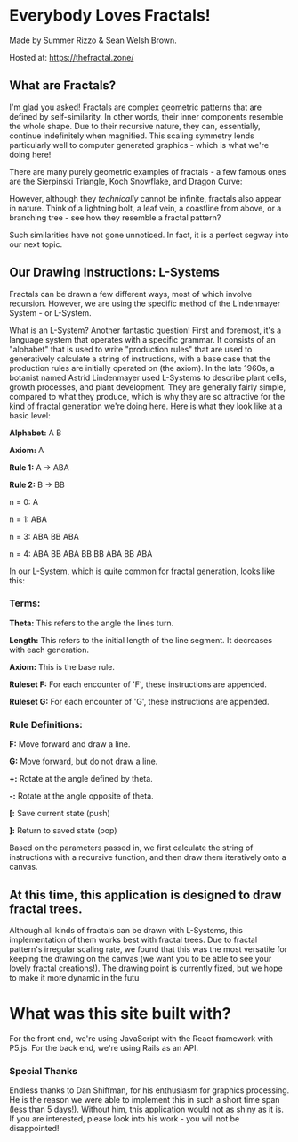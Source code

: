 # Everybody Loves Fractals!

Made by Summer Rizzo & Sean Welsh Brown.

Hosted at: https://thefractal.zone/

## What are Fractals?

I'm glad you asked! Fractals are complex geometric patterns that are defined by self-similarity. In other words, their inner components resemble the whole shape. Due to their recursive nature, they can, essentially, continue indefinitely when magnified. This scaling symmetry lends particularly well to computer generated graphics - which is what we're doing here!

There are many purely geometric examples of fractals - a few famous ones are the Sierpinski Triangle, Koch Snowflake, and Dragon Curve:

However, although they *technically* cannot be infinite, fractals also appear in nature. Think of a lightning bolt, a leaf vein, a coastline from above, or a branching tree - see how they resemble a fractal pattern?

Such similarities have not gone unnoticed. In fact, it is a perfect segway into our next topic.

## Our Drawing Instructions: L-Systems

Fractals can be drawn a few different ways, most of which involve recursion. However, we are using the specific method of the Lindenmayer System - or L-System. 

What is an L-System? Another fantastic question! First and foremost, it's a language system that operates with a specific grammar. It consists of an "alphabet" that is used to write "production rules" that are used to generatively calculate a string of instructions, with a base case that the production rules are initially operated on (the axiom). In the late 1960s, a botanist named Astrid Lindenmayer used L-Systems to describe plant cells, growth processes, and plant development. They are generally fairly simple, compared to what they produce, which is why they are so attractive for the kind of fractal generation we're doing here. Here is what they look like at a basic level:

**Alphabet:** A B

**Axiom:** A

**Rule 1:** A → ABA

**Rule 2:** B → BB

n = 0: A

n = 1: ABA

n = 3: ABA BB ABA

n = 4: ABA BB ABA BB BB ABA BB ABA

In our L-System, which is quite common for fractal generation, looks like this:

### Terms:

**Theta:** This refers to the angle the lines turn.

**Length:** This refers to the initial length of the line segment. It decreases with each generation.

**Axiom:** This is the base rule.

**Ruleset F:** For each encounter of 'F', these instructions are appended.

**Ruleset G:** For each encounter of 'G', these instructions are appended.

### Rule Definitions:

**F:** Move forward and draw a line.

**G:** Move forward, but do not draw a line.

**+:** Rotate at the angle defined by theta.

**-:** Rotate at the angle opposite of theta.

**[:** Save current state (push)

**]:** Return to saved state (pop)

Based on the parameters passed in, we first calculate the string of instructions with a recursive function, and then draw them iteratively onto a canvas.

## At this time, this application is designed to draw fractal trees.

Although all kinds of fractals can be drawn with L-Systems, this implementation of them works best with fractal trees. Due to fractal pattern's irregular scaling rate, we found that this was the most versatile for keeping the drawing on the canvas (we want you to be able to see your lovely fractal creations!). The drawing point is currently fixed, but we hope to make it more dynamic in the futu

# What was this site built with?

For the front end, we're using JavaScript with the React framework with P5.js. For the back end, we're using Rails as an API. 

### Special Thanks

Endless thanks to Dan Shiffman, for his enthusiasm for graphics processing. He is the reason we were able to implement this in such a short time span 
(less than 5 days!). Without him, this application would not as shiny as it is. If you are interested, please look into his work - you will not be disappointed!
